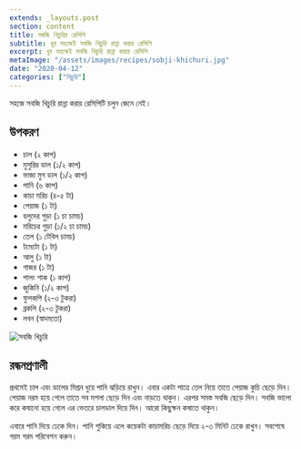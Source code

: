 ```yaml
---
extends: _layouts.post
section: content
title: সবজি খিচুরির রেসিপি
subtitle: খুব সহজেই সবজি খিচুরি রান্না করার রেসিপি
excerpt: খুব সহজেই সবজি খিচুরি রান্না করার রেসিপি
metaImage: "/assets/images/recipes/sobji-khichuri.jpg"
date: "2020-04-12"
categories: ["খিচুরি"]
---
```


সহজে সবজি খিচুরি রান্না করার রেসিপিটি চলুন জেনে নেই।

## উপকরণ

- চাল (২ কাপ)
- মুসুরির ডাল (১/২ কাপ)
- ভাজা মুগ ডাল (১/২ কাপ)
- পানি (৬ কাপ)
- কাচা মরিচ (৪-৫ টা)
- পেয়াজ (১ টা)
- হলুদের গুড়া (১ চা চামচ)
- মরিচের গুড়া (১/২ চা চামচ)
- তেল (১ টেবিল চামচ)
- টমেটো (১ টা)
- আলু (১ টা)
- গাজর (১ টা)
- পালং শাক (১ কাপ)
- জুকিনি (১/২ কাপ)
- ফুলকপি (২-৩ টুকরা)
- ব্রকলি (২-৩ টুকরা)
- লবন (স্বাদমতো)

![সবজি খিচুরি](/assets/images/recipes/sobji-khichuri.jpg)

## রন্ধনপ্রণালী

প্রথমেই চাল এবং ডালের মিশ্রন ধুয়ে পানি ঝড়িয়ে রাখুন। এবার একটা পাত্রে তেল নিয়ে তাতে পেয়াজ কুচি ছেড়ে দিন।
পেয়াজ নরম হয়ে গেলে তাতে সব মশলা ছেড়ে দিন এবং নাড়তে থাকুন। এরপর সমস্ত সবজি ছেড়ে দিন। সবজি ভালো
করে কষানো হয়ে গেলে এর ভেতরে চালডাল দিয়ে দিন। আরো কিছুক্ষন কষাতে থাকুন।

এবারে পানি দিয়ে ঢেকে দিন। পানি শুকিয়ে এলে কয়েকটা কাচামরিচ ছেড়ে দিয়ে ২-৩ মিনিট ঢেকে রাখুন। সবশেষে
গরম গরম পরিবেশন করুন।
